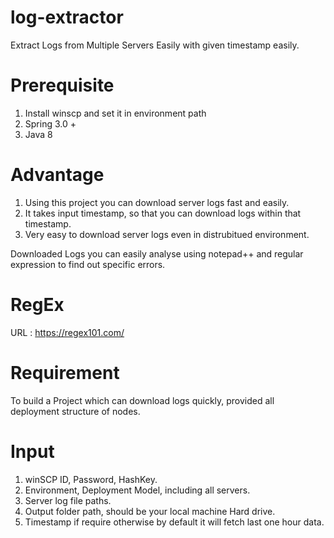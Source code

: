 # log-extractor
Extract Logs from Multiple Servers Easily with given timestamp easily.

Prerequisite 
==================

1. Install winscp and set it in environment path 
2. Spring 3.0 +
3. Java 8

Advantage
================
1. Using this project you can download server logs fast and easily.
2. It takes input timestamp, so that you can download logs within that timestamp.
3. Very easy to download server logs even in distrubitued environment.

Downloaded Logs you can easily analyse using notepad++ and regular expression to find out specific errors.

RegEx 
======
URL : https://regex101.com/

Requirement
================

To build a Project which can download logs quickly, provided all deployment structure of nodes.

Input
===========
1. winSCP ID, Password, HashKey.
2. Environment, Deployment Model, including all servers.
3. Server log file paths.
4. Output folder path, should be your local machine Hard drive.
5. Timestamp if require otherwise by default it will fetch last one hour data.

